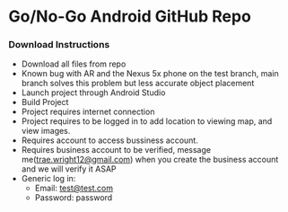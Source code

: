 # Go/No-Go Android GitHub Repo

### Download Instructions

* Download all files from repo
* Known bug with AR and the Nexus 5x phone on the test branch, main branch solves this problem but less accurate object placement
* Launch project through Android Studio
* Build Project
* Project requires internet connection
* Project requires to be logged in to add location to viewing map, and view images.
* Requires account to access bussiness account.
* Requires business account to be verified, message me(trae.wright12@gmail.com) when you create the business account and we will verify it ASAP
* Generic log in:
  * Email: <test@test.com>
  * Password: password
